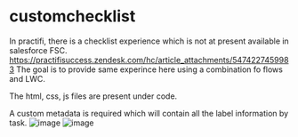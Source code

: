# customchecklist
In practifi, there is a checklist experience which is not at present available in salesforce FSC. https://practifisuccess.zendesk.com/hc/article_attachments/5474227459983
The goal is to provide same experince here using a combination fo flows and LWC. 

The html, css, js files are present under code. 

A custom metadata is required which will contain all the label information by task. 
![image](https://github.com/user-attachments/assets/0f797b17-5584-47b7-8910-fa3a71a37170)
![image](https://github.com/user-attachments/assets/700a1bab-a384-4251-b201-3b1220a5cb3f)
